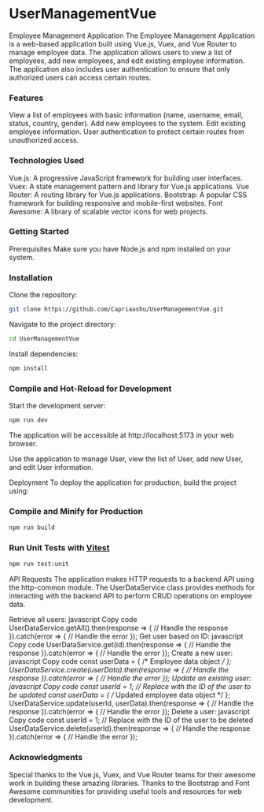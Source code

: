 # UserManagementVue

Employee Management Application
The Employee Management Application is a web-based application built using Vue.js, Vuex, and Vue Router to manage employee data. The application allows users to view a list of employees, add new employees, and edit existing employee information. The application also includes user authentication to ensure that only authorized users can access certain routes.

### Features
View a list of employees with basic information (name, username, email, status, country, gender).
Add new employees to the system.
Edit existing employee information.
User authentication to protect certain routes from unauthorized access.

### Technologies Used
Vue.js: A progressive JavaScript framework for building user interfaces.
Vuex: A state management pattern and library for Vue.js applications.
Vue Router: A routing library for Vue.js applications.
Bootstrap: A popular CSS framework for building responsive and mobile-first websites.
Font Awesome: A library of scalable vector icons for web projects.

### Getting Started
Prerequisites
Make sure you have Node.js and npm installed on your system.

### Installation
Clone the repository:
```sh
git clone https://github.com/Capriaashu/UserManagementVue.git
```

Navigate to the project directory:
```sh
cd UserManagementVue
```


Install dependencies:
```sh
npm install
```


### Compile and Hot-Reload for Development
Start the development server:
```sh
npm run dev
```

The application will be accessible at http://localhost:5173 in your web browser.

Use the application to manage User, view the list of User, add new User, and edit User information.

Deployment
To deploy the application for production, build the project using:

### Compile and Minify for Production

```sh
npm run build
```

### Run Unit Tests with [Vitest](https://vitest.dev/)

```sh
npm run test:unit
```

API Requests
The application makes HTTP requests to a backend API using the http-common module. The UserDataService class provides methods for interacting with the backend API to perform CRUD operations on employee data.

Retrieve all users:
javascript
Copy code
UserDataService.getAll().then(response => {
  // Handle the response
}).catch(error => {
  // Handle the error
});
Get user based on ID:
javascript
Copy code
UserDataService.get(id).then(response => {
  // Handle the response
}).catch(error => {
  // Handle the error
});
Create a new user:
javascript
Copy code
const userData = { /* Employee data object */ };
UserDataService.create(userData).then(response => {
  // Handle the response
}).catch(error => {
  // Handle the error
});
Update an existing user:
javascript
Copy code
const userId = 1; // Replace with the ID of the user to be updated
const userData = { /* Updated employee data object */ };
UserDataService.update(userId, userData).then(response => {
  // Handle the response
}).catch(error => {
  // Handle the error
});
Delete a user:
javascript
Copy code
const userId = 1; // Replace with the ID of the user to be deleted
UserDataService.delete(userId).then(response => {
  // Handle the response
}).catch(error => {
  // Handle the error
});

### Acknowledgments
Special thanks to the Vue.js, Vuex, and Vue Router teams for their awesome work in building these amazing libraries.
Thanks to the Bootstrap and Font Awesome communities for providing useful tools and resources for web development.



